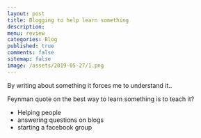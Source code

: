 ```yaml
---
layout: post
title: Blogging to help learn something 
description: 
menu: review
categories: Blog 
published: true 
comments: false
sitemap: false
image: /assets/2019-05-27/1.png
---
```


By writing about something it forces me to understand it..

Feynman quote on the best way to learn something is to teach it?  
- Helping people
- answering questions on blogs
- starting a facebook group

